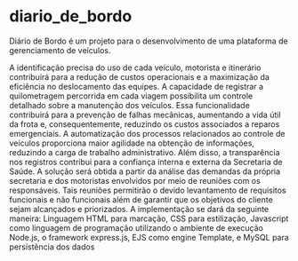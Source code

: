 # diario_de_bordo

Diário de Bordo é um projeto para o desenvolvimento de uma plataforma de gerenciamento de veículos.

A identificação precisa do uso de cada veículo, motorista e itinerário contribuirá para a redução de custos operacionais e a maximização da eficiência no deslocamento das equipes.
A capacidade de registrar a quilometragem percorrida em cada viagem possibilita um controle detalhado sobre a manutenção dos veículos. Essa funcionalidade contribuirá para a prevenção de falhas mecânicas, aumentando a vida útil da frota e, consequentemente, reduzindo os custos associados a reparos emergenciais.
A automatização dos processos relacionados ao controle de veículos proporciona maior agilidade na obtenção de informações, reduzindo a carga de trabalho administrativo. Além disso, a transparência nos registros contribui para a confiança interna e externa da Secretaria de Saúde.
A solução será obtida a partir da análise das demandas da própria secretaria e dos motoristas envolvidos por meio de reuniões com os responsáveis. Tais reuniões permitirão o devido levantamento de requisitos funcionais e não funcionais além de garantir que os objetivos do cliente sejam alcançados e priorizados.
A implementação se dará da seguinte maneira: Linguagem HTML para marcação, CSS para estilização, Javascript como linguagem de programação utilizando o ambiente de execução Node.js, o framework express.js, EJS como engine Template, e MySQL para persistência dos dados
